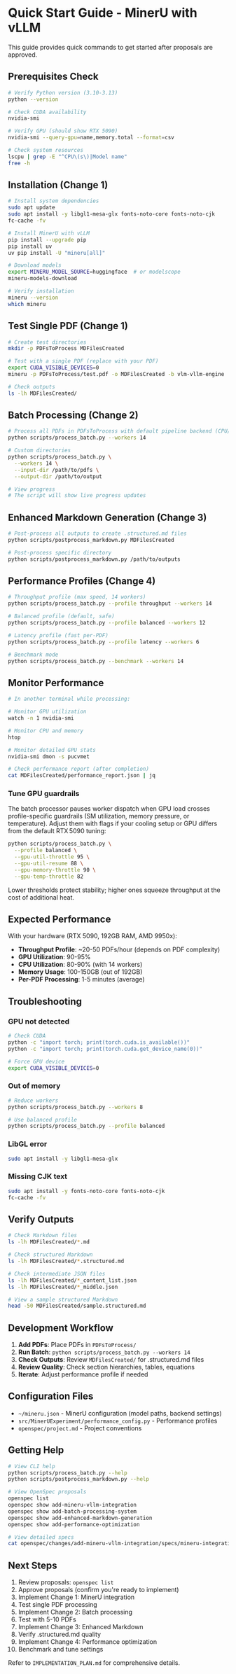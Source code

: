# Quick Start Guide - MinerU with vLLM

This guide provides quick commands to get started after proposals are approved.

## Prerequisites Check

```bash
# Verify Python version (3.10-3.13)
python --version

# Check CUDA availability
nvidia-smi

# Verify GPU (should show RTX 5090)
nvidia-smi --query-gpu=name,memory.total --format=csv

# Check system resources
lscpu | grep -E "^CPU\(s\)|Model name"
free -h
```

## Installation (Change 1)

```bash
# Install system dependencies
sudo apt update
sudo apt install -y libgl1-mesa-glx fonts-noto-core fonts-noto-cjk
fc-cache -fv

# Install MinerU with vLLM
pip install --upgrade pip
pip install uv
uv pip install -U "mineru[all]"

# Download models
export MINERU_MODEL_SOURCE=huggingface  # or modelscope
mineru-models-download

# Verify installation
mineru --version
which mineru
```

## Test Single PDF (Change 1)

```bash
# Create test directories
mkdir -p PDFsToProcess MDFilesCreated

# Test with a single PDF (replace with your PDF)
export CUDA_VISIBLE_DEVICES=0
mineru -p PDFsToProcess/test.pdf -o MDFilesCreated -b vlm-vllm-engine

# Check outputs
ls -lh MDFilesCreated/
```

## Batch Processing (Change 2)

```bash
# Process all PDFs in PDFsToProcess with default pipeline backend (CPU/GPU mixed)
python scripts/process_batch.py --workers 14

# Custom directories
python scripts/process_batch.py \
  --workers 14 \
  --input-dir /path/to/pdfs \
  --output-dir /path/to/output

# View progress
# The script will show live progress updates
```

## Enhanced Markdown Generation (Change 3)

```bash
# Post-process all outputs to create .structured.md files
python scripts/postprocess_markdown.py MDFilesCreated

# Post-process specific directory
python scripts/postprocess_markdown.py /path/to/outputs
```

## Performance Profiles (Change 4)

```bash
# Throughput profile (max speed, 14 workers)
python scripts/process_batch.py --profile throughput --workers 14

# Balanced profile (default, safe)
python scripts/process_batch.py --profile balanced --workers 12

# Latency profile (fast per-PDF)
python scripts/process_batch.py --profile latency --workers 6

# Benchmark mode
python scripts/process_batch.py --benchmark --workers 14
```

## Monitor Performance

```bash
# In another terminal while processing:

# Monitor GPU utilization
watch -n 1 nvidia-smi

# Monitor CPU and memory
htop

# Monitor detailed GPU stats
nvidia-smi dmon -s pucvmet

# Check performance report (after completion)
cat MDFilesCreated/performance_report.json | jq
```

### Tune GPU guardrails

The batch processor pauses worker dispatch when GPU load crosses profile-specific guardrails (SM
utilization, memory pressure, or temperature). Adjust them with flags if your cooling setup or GPU
differs from the default RTX 5090 tuning:

```bash
python scripts/process_batch.py \
  --profile balanced \
  --gpu-util-throttle 95 \
  --gpu-util-resume 88 \
  --gpu-memory-throttle 90 \
  --gpu-temp-throttle 82
```

Lower thresholds protect stability; higher ones squeeze throughput at the cost of additional heat.

## Expected Performance

With your hardware (RTX 5090, 192GB RAM, AMD 9950x):

- **Throughput Profile**: ~20-50 PDFs/hour (depends on PDF complexity)
- **GPU Utilization**: 90-95%
- **CPU Utilization**: 80-90% (with 14 workers)
- **Memory Usage**: 100-150GB (out of 192GB)
- **Per-PDF Processing**: 1-5 minutes (average)

## Troubleshooting

### GPU not detected

```bash
# Check CUDA
python -c "import torch; print(torch.cuda.is_available())"
python -c "import torch; print(torch.cuda.get_device_name(0))"

# Force GPU device
export CUDA_VISIBLE_DEVICES=0
```

### Out of memory

```bash
# Reduce workers
python scripts/process_batch.py --workers 8

# Use balanced profile
python scripts/process_batch.py --profile balanced
```

### LibGL error

```bash
sudo apt install -y libgl1-mesa-glx
```

### Missing CJK text

```bash
sudo apt install -y fonts-noto-core fonts-noto-cjk
fc-cache -fv
```

## Verify Outputs

```bash
# Check Markdown files
ls -lh MDFilesCreated/*.md

# Check structured Markdown
ls -lh MDFilesCreated/*.structured.md

# Check intermediate JSON files
ls -lh MDFilesCreated/*_content_list.json
ls -lh MDFilesCreated/*_middle.json

# View a sample structured Markdown
head -50 MDFilesCreated/sample.structured.md
```

## Development Workflow

1. **Add PDFs**: Place PDFs in `PDFsToProcess/`
2. **Run Batch**: `python scripts/process_batch.py --workers 14`
3. **Check Outputs**: Review `MDFilesCreated/` for .structured.md files
4. **Review Quality**: Check section hierarchies, tables, equations
5. **Iterate**: Adjust performance profile if needed

## Configuration Files

- `~/mineru.json` - MinerU configuration (model paths, backend settings)
- `src/MinerUExperiment/performance_config.py` - Performance profiles
- `openspec/project.md` - Project conventions

## Getting Help

```bash
# View CLI help
python scripts/process_batch.py --help
python scripts/postprocess_markdown.py --help

# View OpenSpec proposals
openspec list
openspec show add-mineru-vllm-integration
openspec show add-batch-processing-system
openspec show add-enhanced-markdown-generation
openspec show add-performance-optimization

# View detailed specs
cat openspec/changes/add-mineru-vllm-integration/specs/mineru-integration/spec.md
```

## Next Steps

1. Review proposals: `openspec list`
2. Approve proposals (confirm you're ready to implement)
3. Implement Change 1: MinerU integration
4. Test single PDF processing
5. Implement Change 2: Batch processing
6. Test with 5-10 PDFs
7. Implement Change 3: Enhanced Markdown
8. Verify .structured.md quality
9. Implement Change 4: Performance optimization
10. Benchmark and tune settings

Refer to `IMPLEMENTATION_PLAN.md` for comprehensive details.
